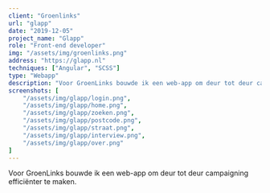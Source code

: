 ```yaml
---
client: "Groenlinks"
url: "glapp"
date: "2019-12-05"
project_name: "Glapp"
role: "Front-end developer"
img: "/assets/img/groenlinks.png"
address: "https://glapp.nl"
techniques: ["Angular", "SCSS"]
type: "Webapp"
description: "Voor GroenLinks bouwde ik een web-app om deur tot deur campaigning efficiënter te maken."
screenshots: [
    "/assets/img/glapp/login.png",
    "/assets/img/glapp/home.png",
    "/assets/img/glapp/zoeken.png",
    "/assets/img/glapp/postcode.png",
    "/assets/img/glapp/straat.png",
    "/assets/img/glapp/interview.png",
    "/assets/img/glapp/over.png"
]
---
```


Voor GroenLinks bouwde ik een web-app om deur tot deur campaigning efficiënter te maken.
